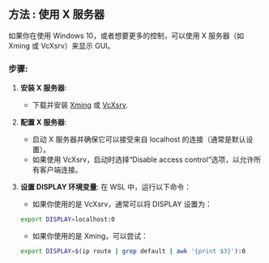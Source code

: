 ## 方法 : 使用 X 服务器

如果你在使用 Windows 10，或者想要更多的控制，可以使用 X 服务器（如 Xming 或 VcXsrv）来显示 GUI。

### 步骤:

1. **安装 X 服务器**:
   - 下载并安装 [Xming](https://sourceforge.net/projects/xming/) 或 [VcXsrv](https://sourceforge.net/projects/vcxsrv/).

2. **配置 X 服务器**:
   - 启动 X 服务器并确保它可以接受来自 localhost 的连接（通常是默认设置）。
   - 如果使用 VcXsrv，启动时选择“Disable access control”选项，以允许所有客户端连接。

3. **设置 DISPLAY 环境变量**:
   在 WSL 中，运行以下命令：
   - 如果你使用的是 VcXsrv，通常可以将 DISPLAY 设置为：
   ```bash
   export DISPLAY=localhost:0
   ```
   - 如果你使用的是 Xming，可以尝试：
   ```bash
   export DISPLAY=$(ip route | grep default | awk '{print $3}'):0
   ```
